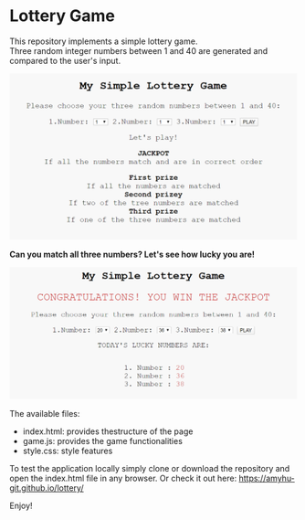 # Lottery Game 

This repository implements a simple lottery game. <br>Three random integer numbers between 1 and 40 are generated and compared to the user's input.

![Alt text](screenshots/overview.PNG "Overview")

<b>Can you match all three numbers? Let's see how lucky you are!</b>

![Alt text](screenshots/Outcome.PNG "Overview")

The available files:
* index.html: provides thestructure of the page
* game.js: provides the game functionalities
* style.css: style features

To test the application locally simply clone or download the repository and open the index.html file in any browser.
Or check it out here: https://amyhu-git.github.io/lottery/

Enjoy!
